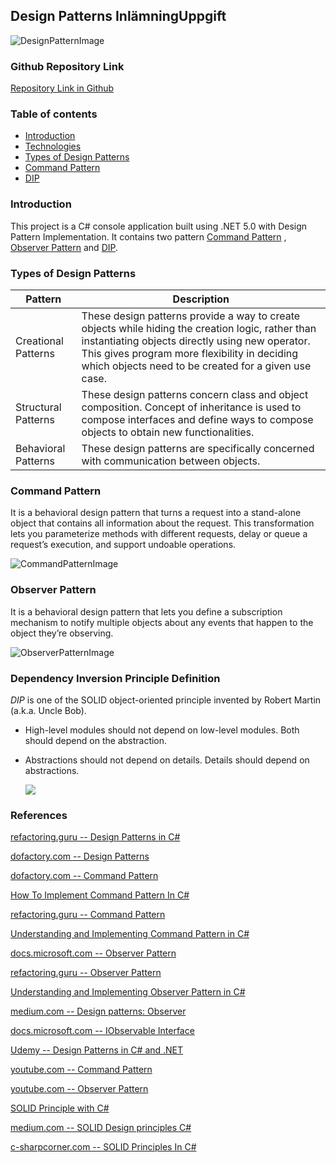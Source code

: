 
## Design Patterns InlämningUppgift
![DesignPatternImage](https://www.syncfusion.com/blogs/wp-content/uploads/2019/08/Tile-1.jpg)

### Github Repository Link
[Repository Link in Github](https://github.com/Dtodesign/designPatterns)

###  Table of contents
* [Introduction](#introduction)
* [Technologies](#technologies)
* [Types of Design Patterns](#type-of-design-patterns)
* [Command Pattern](#command-pattern)
* [DIP](#dip)


### Introduction

This project is a C# console application built using .NET 5.0 with Design Pattern Implementation. It contains two pattern [Command Pattern](https://refactoring.guru/design-patterns/command) , [Observer Pattern](https://refactoring.guru/design-patterns/observer) and [DIP](https://www.tutorialsteacher.com/ioc/dependency-inversion-principle).


### Types of Design Patterns

 Pattern | Description 
 ------- | ------ 
 Creational Patterns | These design patterns provide a way to create objects while hiding the creation logic, rather than instantiating objects directly using new operator. This gives program more flexibility in deciding which objects need to be created for a given use case. 
 Structural Patterns |These design patterns concern class and object composition. Concept of inheritance is used to compose interfaces and define ways to compose objects to obtain new functionalities. 
 Behavioral Patterns | These design patterns are specifically concerned with communication between objects.




### Command Pattern
It  is a behavioral design pattern that turns a request into a stand-alone object that contains all information about the request. This transformation lets you parameterize methods with different requests, delay or queue a request’s execution, and support undoable operations.


![CommandPatternImage](https://refactoring.guru/images/patterns/diagrams/command/structure.png)


### Observer Pattern
It  is a behavioral design pattern that lets you define a subscription mechanism to notify multiple objects about any events that happen to the object they’re observing.

![ObserverPatternImage](https://refactoring.guru/images/patterns/diagrams/observer/structure.png)

### Dependency Inversion Principle Definition

*DIP* is one of the SOLID object-oriented principle invented by Robert Martin (a.k.a. Uncle Bob).
- High-level modules should not depend on low-level modules. Both should depend on the abstraction.
- Abstractions should not depend on details. Details should depend on abstractions.

    ![](https://miro.medium.com/max/700/1*b6EH_TCw1gEvhGe8eT4VTg.png)
    
    
### References

[refactoring.guru -- Design Patterns in C#](https://refactoring.guru/design-patterns/csharp)

[dofactory.com -- Design Patterns](https://www.dofactory.com/net/design-patterns)

[dofactory.com -- Command Pattern](https://www.dofactory.com/net/command-design-pattern)

[How To Implement Command Pattern In C#](https://www.infoworld.com/article/3409800/how-to-use-the-command-design-pattern-in-c.html)

[refactoring.guru -- Command Pattern](https://refactoring.guru/design-patterns/command/csharp/example)

[Understanding and Implementing Command Pattern in C#](https://www.codeproject.com/Articles/339390/Understanding-and-Implementing-Command-Pattern-in)

[docs.microsoft.com -- Observer Pattern](https://docs.microsoft.com/en-us/dotnet/standard/events/observer-design-pattern)

[refactoring.guru -- Observer Pattern](https://refactoring.guru/design-patterns/observer)

[Understanding and Implementing Observer Pattern in C#](https://www.codeproject.com/Articles/328361/Understanding-and-Implementing-Observer-Pattern-in)

[medium.com -- Design patterns: Observer](https://medium.com/@sawomirkowalski/design-patterns-observer-5832ad7e0ddf)

[docs.microsoft.com -- IObservable Interface](https://docs.microsoft.com/en-us/dotnet/api/system.iobservable-1?view=net-5.0)

[Udemy -- Design Patterns in C# and .NET](https://www.udemy.com/course/design-patterns-csharp-dotnet/)

[youtube.com -- Command Pattern](https://www.youtube.com/watch?v=9qA5kw8dcSU&ab_channel=ChristopherOkhravi)

[youtube.com -- Observer Pattern](https://www.youtube.com/watch?v=_BpmfnqjgzQ&ab_channel=ChristopherOkhravi)

[SOLID Principle with C#](https://www.codeproject.com/Tips/1033646/SOLID-Principle-with-Csharp-Example)

[medium.com -- SOLID Design principles C#](https://medium.com/@mirzafarrukh13/solid-design-principles-c-de157c500425)

[c-sharpcorner.com -- SOLID Principles In C#](https://www.c-sharpcorner.com/UploadFile/damubetha/solid-principles-in-C-Sharp)


